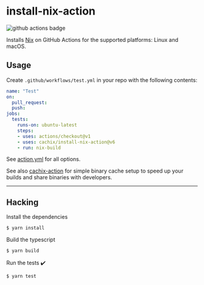 # install-nix-action

![github actions badge](https://github.com/cachix/install-nix-action/workflows/install-nix-action%20test/badge.svg)

Installs [Nix](https://nixos.org/nix/) on GitHub Actions for the supported platforms: Linux and macOS.

## Usage

Create `.github/workflows/test.yml` in your repo with the following contents:

```yaml
name: "Test"
on:
  pull_request:
  push:
jobs:
  tests:
    runs-on: ubuntu-latest
    steps:
    - uses: actions/checkout@v1
    - uses: cachix/install-nix-action@v6
    - run: nix-build
```


See [action.yml](action.yml) for all options.

See also [cachix-action](https://github.com/cachix/cachix-action) for
simple binary cache setup to speed up your builds and share binaries
with developers.

---

## Hacking

Install the dependencies
```bash
$ yarn install
```

Build the typescript
```bash
$ yarn build
```

Run the tests :heavy_check_mark:
```bash
$ yarn test
```
